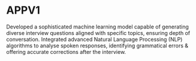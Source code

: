 # APPV1
Developed a sophisticated machine learning model capable of generating diverse interview questions aligned with specific topics, ensuring depth of conversation. Integrated advanced Natural Language Processing (NLP) algorithms to analyse spoken responses, identifying grammatical errors & offering accurate corrections after the interview.

